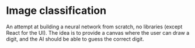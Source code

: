 # Image classification

An attempt at building a neural network from scratch, no libraries (except React for the UI). The idea is to provide a canvas where the user can draw a digit, and the AI should be able to guess the correct digit.